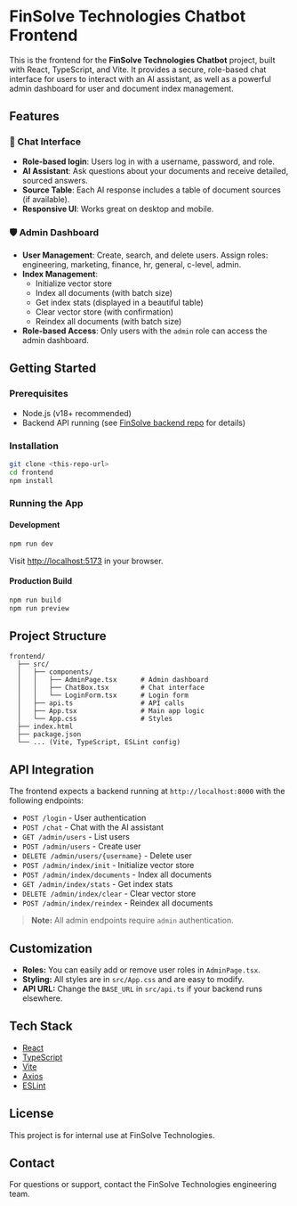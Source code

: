 # FinSolve Technologies Chatbot Frontend

This is the frontend for the **FinSolve Technologies Chatbot** project, built with React, TypeScript, and Vite. It provides a secure, role-based chat interface for users to interact with an AI assistant, as well as a powerful admin dashboard for user and document index management.

## Features

### 🌟 Chat Interface
- **Role-based login**: Users log in with a username, password, and role.
- **AI Assistant**: Ask questions about your documents and receive detailed, sourced answers.
- **Source Table**: Each AI response includes a table of document sources (if available).
- **Responsive UI**: Works great on desktop and mobile.

### 🛡️ Admin Dashboard
- **User Management**: Create, search, and delete users. Assign roles: engineering, marketing, finance, hr, general, c-level, admin.
- **Index Management**: 
  - Initialize vector store
  - Index all documents (with batch size)
  - Get index stats (displayed in a beautiful table)
  - Clear vector store (with confirmation)
  - Reindex all documents (with batch size)
- **Role-based Access**: Only users with the `admin` role can access the admin dashboard.

## Getting Started

### Prerequisites

- Node.js (v18+ recommended)
- Backend API running (see [FinSolve backend repo](https://github.com/prateeksharma1809/ds-rpc-01) for details)

### Installation

```bash
git clone <this-repo-url>
cd frontend
npm install
```

### Running the App

#### Development

```bash
npm run dev
```

Visit [http://localhost:5173](http://localhost:5173) in your browser.

#### Production Build

```bash
npm run build
npm run preview
```

## Project Structure

```
frontend/
  ├── src/
  │   ├── components/
  │   │   ├── AdminPage.tsx      # Admin dashboard
  │   │   ├── ChatBox.tsx        # Chat interface
  │   │   └── LoginForm.tsx      # Login form
  │   ├── api.ts                 # API calls
  │   ├── App.tsx                # Main app logic
  │   └── App.css                # Styles
  ├── index.html
  ├── package.json
  └── ... (Vite, TypeScript, ESLint config)
```

## API Integration

The frontend expects a backend running at `http://localhost:8000` with the following endpoints:

- `POST /login` - User authentication
- `POST /chat` - Chat with the AI assistant
- `GET /admin/users` - List users
- `POST /admin/users` - Create user
- `DELETE /admin/users/{username}` - Delete user
- `POST /admin/index/init` - Initialize vector store
- `POST /admin/index/documents` - Index all documents
- `GET /admin/index/stats` - Get index stats
- `DELETE /admin/index/clear` - Clear vector store
- `POST /admin/index/reindex` - Reindex all documents

> **Note:** All admin endpoints require `admin` authentication.

## Customization

- **Roles:** You can easily add or remove user roles in `AdminPage.tsx`.
- **Styling:** All styles are in `src/App.css` and are easy to modify.
- **API URL:** Change the `BASE_URL` in `src/api.ts` if your backend runs elsewhere.

## Tech Stack

- [React](https://react.dev/)
- [TypeScript](https://www.typescriptlang.org/)
- [Vite](https://vitejs.dev/)
- [Axios](https://axios-http.com/)
- [ESLint](https://eslint.org/)

## License

This project is for internal use at FinSolve Technologies.

## Contact

For questions or support, contact the FinSolve Technologies engineering team.


